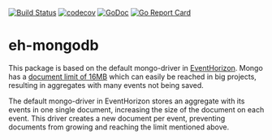 [![Build Status](https://travis-ci.com/gjongenelen/eh-mongodb.svg?branch=master)](https://travis-ci.com/gjongenelen/eh-mongodb)
[![codecov](https://codecov.io/gh/gjongenelen/eh-mongodb/branch/master/graph/badge.svg)](https://codecov.io/gh/gjongenelen/eh-mongodb)
[![GoDoc](https://godoc.org/github.com/gjongenelen/eh-mongodb?status.svg)](https://godoc.org/github.com/gjongenelen/eh-mongodb)
[![Go Report Card](https://goreportcard.com/badge/github.com/gjongenelen/eh-mongodb)](https://goreportcard.com/report/github.com/gjongenelen/eh-mongodb)


# eh-mongodb

This package is based on the default mongo-driver in [EventHorizon](https://github.com/looplab/eventhorizon). 
Mongo has a [document limit of 16MB](https://docs.mongodb.com/manual/reference/limits/) which can easily be reached in big projects, resulting in aggregates with many events not being saved. 

The default mongo-driver in EventHorizon stores an aggregate with its events in one single document, increasing the size of the document on each event. This driver creates a new document per event, preventing documents from growing and reaching the limit mentioned above.
